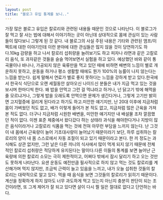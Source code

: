 ```yaml
---
layout: post
title: "블로그 유입 통계를 보니.."
---
```


가장 많은 블로그 유입은 칼로리와 관련된 내용들 때문인 것으로 나타난다. 이 블로그가 잘 먹고 잘 사는 법에 대해서 이야기하는 곳이 아닌데 상대적으로 몸에 관심이 있는 사람들이 많다보니 그렇게 된 것 같다. 내 블로그의 사실 주된 내용은 기타와 관련된 앰프/이펙트에 대한 이야기인데 이런 분야에 대한 관심들은 많지 않을 것이 당연하기도 하다.10kg 감량을 하고 나서 칼로리 섭취량을 늘려보기도 하고 피자나 라면과 같은 고칼로리 음식, 또 과자같은 것들을 슬슬 먹어보면서 실험을 하고 있다. 예상했던 바와 같이 통곡물이나 바나나, 가공되지 않은 육류만을 먹고 있던 때에 비하면 배변의 느낌이 별로 개운하지 못하고, 운동을 하거나 평소 생활할 때에도 뭔가 100%의 능률이 나지 않는다는 느낌을 받는다. 쉽게 말해서 연료가 별로 좋지 못하다는 느낌을 강하게 받고 있다.한국에서 한국식 식단으로 오랜 세월동안 살아오신 나이드신 분들은 내가 지금 먹고 있는 것을 보시며 한마디씩 한다. 왜 밥을 안먹고 그런 걸 먹냐라고 하거나, 넌 닭고기 밖에 해먹을 줄 모르냐거나, 그렇게 밥을 오래도록 안먹으면 문제가 생긴다거나, 그렇게 고기만 밝히면 고지혈증에 걸리게 된다라고 하기도 하고.미안한 얘기지만, 난 20대 이후에 지금처럼 몸이 가벼웠던 적도 없고, 배가 이렇게 들어가 본 적도 없고, 지금처럼 많은 근육을 가져본 적도 없다. 더구나 지금처럼 시원한 배변을, 미안한 얘기지만 내 배설물 조차 깔끔했던 적이 없다. 이젠 표준 체중에서 왔다갔다 하는 상태라 과식을 해야한다거나 지방이 많은 음식이라거나 고칼로리 식품을 먹는 것에 전혀 아무런 부담을 느끼지 않는다. 난 그것이 내 몸에서 근육량이 늘어 기초대사량이 늘어났기 때문이라기 보단, 하루 섭취하는 칼로리의 양이 내 몸 스스로에서 자동 조절이 되고 있기 때문이라고 본다. 한 끼 정도는 과식해도 상관 없지만, 그런 날은 다른 끼니의 식사에서 많이 먹게 되지 않기 때문에 전체적인 칼로리 섭취량은 적당하게 유지된다는 말이다.다른 이들의 통계를 보면 늘어난 근육량에 의한 칼로리 소모는 극히 제한적이고, 어쩌다 밖에서 잠시 달리기 하고 오는 것만도 못하게 나타난다. 요샌 운동도 예전만큼 필사적으로 하지 않고 먹는 것도 칼로리를 계산해가며 먹지 않지만, 조금씩 근력이 늘고 있음을 느끼고, 내가 오늘 섭취한 것들의 칼로리는 대략적으로 알고 있다. 먹을 때 음식을 보면 그것들의 칼로리가 읽히기 때문이다. 계산을 정확하게 하지 않아도 너무 과도하게 먹고 있는지 아닌지 충분히 판단이 되는 조건이라면, 또 그게 제어가 잘 되고 있다면 살이 다시 찔 일은 절대로 없다고 단언하는 바다.

